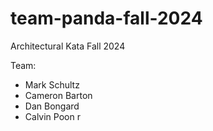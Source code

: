 # team-panda-fall-2024

Architectural Kata Fall 2024

Team:

- Mark Schultz
- Cameron Barton
- Dan Bongard
- Calvin Poon
  r